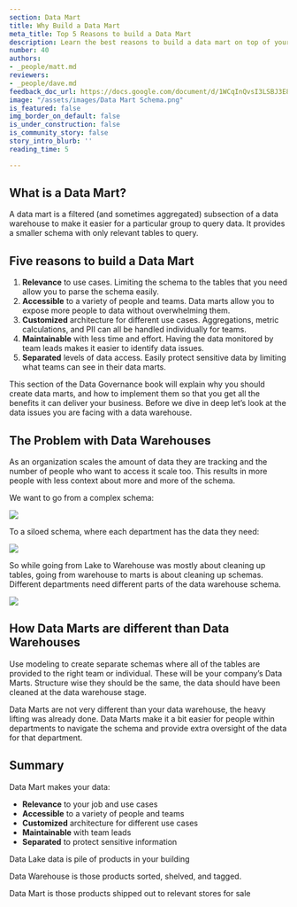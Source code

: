 ```yaml
---
section: Data Mart
title: Why Build a Data Mart
meta_title: Top 5 Reasons to build a Data Mart
description: Learn the best reasons to build a data mart on top of your data warehouse
number: 40
authors:
- _people/matt.md
reviewers:
- _people/dave.md
feedback_doc_url: https://docs.google.com/document/d/1WCqInQvsI3LSBJ3E8Af1Sfmsl2EK5DWlzQgSPeWVmDU/edit?usp=sharing
image: "/assets/images/Data Mart Schema.png"
is_featured: false
img_border_on_default: false
is_under_construction: false
is_community_story: false
story_intro_blurb: ''
reading_time: 5

---
```

## What is a Data Mart?

A data mart is a filtered (and sometimes aggregated) subsection of a data warehouse to make it easier for a particular group to query data. It provides a smaller schema with only relevant tables to query.

## Five reasons to build a Data Mart

1. **Relevance** to use cases. Limiting the schema to the tables that you need allow you to parse the schema easily.
2. **Accessible** to a variety of people and teams. Data marts allow you to expose more people to data without overwhelming them.
3. **Customized** architecture for different use cases. Aggregations, metric calculations, and PII can all be handled individually for teams.
4. **Maintainable** with less time and effort. Having the data monitored by team leads makes it easier to identify data issues.
5. **Separated** levels of data access.
   Easily protect sensitive data by limiting what teams can see in their data marts.

This section of the Data Governance book will explain why you should create data marts, and how to implement them so that you get all the benefits it can deliver your business. Before we dive in deep let’s look at the data issues you are facing with a data warehouse.

## The Problem with Data Warehouses

As an organization scales the amount of data they are tracking and the number of people who want to access it scale too. This results in more people with less context about more and more of the schema.

We want to go from a complex schema:

![](https://lh4.googleusercontent.com/aCGL8MDXzwytGTb2ewvGgT5vVdpNjPXbvzY2GzUF8iBKz44hLIPNlMRoKQgMqkSPEgE5w8G173KYjd6w1n63-5T2YfwfMNzM_8aW8m7gvojVQqZnkG29YrgnlKes8XZyOdQ4y2Td)

To a siloed schema, where each department has the data they need:

![](https://lh5.googleusercontent.com/yoWAESu6C73f2sdpA4GzMU8zG0XNK0jTagC6Q7e-8yudgJgObcOIvjMPKWtJ8MlMNfhtUtELBAlE6HE0H7b3TZC8y40elE5shv0MGwJ5ldVY7fSZiBPDB-U-hSVi1x0L4cPMotpH)

So while going from Lake to Warehouse was mostly about cleaning up tables, going from warehouse to marts is about cleaning up schemas. Different departments need different parts of the data warehouse schema.

![](https://lh5.googleusercontent.com/IJ17R4l5ee_IzucFnpl34MYuHhFXoqI6yOtPsYxEGyvN4Rqt8M8GuQzo35kOc86FIfHEeYE42qORp-C6G19KuMquuqM6k0jybTjBKSyoCQnuk7kWJrJcNKWrEgjZ-6J5IwQ8yI7E)

## How Data Marts are different than Data Warehouses

Use modeling to create separate schemas where all of the tables are provided to the right team or individual. These will be your company’s Data Marts. Structure wise they should be the same, the data should have been cleaned at the data warehouse stage.

Data Marts are not very different than your data warehouse, the heavy lifting was already done. Data Marts make it a bit easier for people within departments to navigate the schema and provide extra oversight of the data for that department.

## Summary

Data Mart makes your data:

* **Relevance** to your job and use cases
* **Accessible** to a variety of people and teams
* **Customized** architecture for different use cases
* **Maintainable** with team leads
* **Separated** to protect sensitive information

Data Lake data is pile of products in your building

Data Warehouse is those products sorted, shelved, and tagged.

Data Mart is those products shipped out to relevant stores for sale